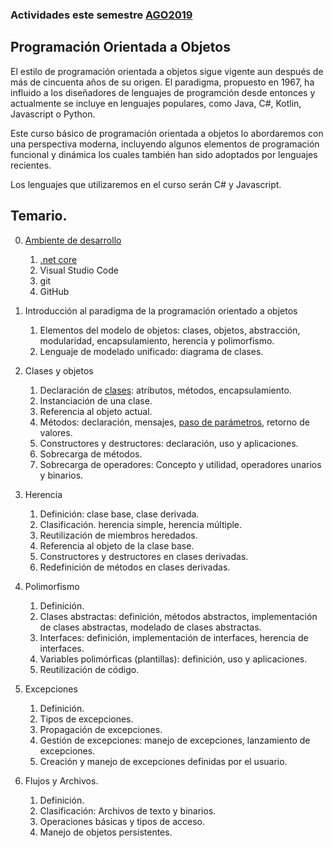 
### Actividades este semestre [AGO2019](./ago2019/README.md)

## Programación Orientada a Objetos

El estilo de programación orientada a objetos sigue vigente aun 
después de más de cincuenta años de su origen. El paradigma, propuesto en 1967, ha influido a los diseñadores de lenguajes de programción desde entonces y actualmente se incluye en lenguajes populares, como Java, C#, Kotlin, Javascript o Python.  
 
Este curso básico de programación orientada a objetos lo abordaremos con una perspectiva moderna, incluyendo algunos elementos de programación funcional y dinámica los cuales también han sido adoptados por lenguajes recientes.

Los lenguajes que utilizaremos en el curso serán C# y Javascript.

## Temario.
0. [Ambiente de desarrollo](./ambiente/ambiente.md)
    1. [.net core](./ambiente/ambiente.md#net-core)
    2. Visual Studio Code
    3. git
    4. GitHub

1. Introducción al paradigma de la programación orientado a objetos
    1. Elementos del modelo de objetos: clases, objetos, abstracción, modularidad, encapsulamiento, herencia y polimorfismo.
    2. Lenguaje de modelado unificado: diagrama de clases.

2. Clases y objetos 
    1. Declaración de [clases](./clases/clases.md): atributos, métodos, encapsulamiento.
    2. Instanciación de una clase.
    3. Referencia al objeto actual.
    4. Métodos: declaración, mensajes, [paso de parámetros](./clases/params.md), retorno de valores.
    5. Constructores y destructores: declaración, uso y aplicaciones.
    6. Sobrecarga de métodos.
    7. Sobrecarga de operadores: Concepto y utilidad, operadores unarios y binarios.

3. Herencia 
    1. Definición: clase base, clase derivada.
    2. Clasificación. herencia simple, herencia múltiple.
    3. Reutilización de miembros heredados.
    4. Referencia al objeto de la clase base.
    5. Constructores y destructores en clases derivadas.
    6. Redefinición de métodos en clases derivadas.

4. Polimorfismo 
    1. Definición.
    2. Clases abstractas: definición, métodos abstractos, implementación de clases abstractas, modelado de clases abstractas.
    3. Interfaces: definición, implementación de interfaces, herencia de interfaces.
    4. Variables polimórficas (plantillas): definición, uso y aplicaciones.
    5. Reutilización de código.

5. Excepciones
    1. Definición.
    2. Tipos de excepciones.
    3. Propagación de excepciones.
    4. Gestión de excepciones: manejo de excepciones, lanzamiento de excepciones.
    5. Creación y manejo de excepciones definidas por el usuario.

6. Flujos y Archivos. 
    1. Definición.
    2. Clasificación: Archivos de texto y binarios.
    3. Operaciones básicas y tipos de acceso.
    4. Manejo de objetos persistentes.

